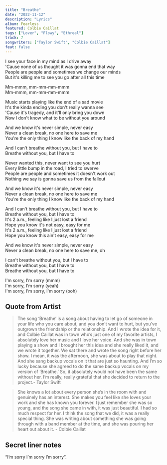 ```yaml
---
title: "Breathe"
date: "2022-11-12"
description: "Lyrics"
album: Fearless
featured: Colbie Caillat
tags: ["Lover", "Flowy", "Ethreal"]
track: 7
songwriters: ["Taylor Swift", "Colbie Caillat"]
feat: false
---
```


<p className="verse-one">
I see your face in my mind as I drive away <br />
'Cause none of us thought it was gonna end that way <br />
People are people and sometimes we change our minds <br />
But it's killing me to see you go after all this time <br />
</p>
<p className="break">
Mm-mmm, mm-mm-mm-mmm <br />
Mm-mmm, mm-mm-mm-mmm <br />
</p>
<p className="verse-two">
Music starts playing like the end of a sad movie <br />
It's the kinda ending you don't really wanna see <br />
'Cause it's tragedy, and it'll only bring you down <br />
Now I don't know what to be without you around <br />
</p>
<p className="pre-chorus">
And we know it's never simple, never easy <br />
Never a clean break, no one here to save me <br />
You're the only thing I know like the back of my hand <br />
</p>
<p className="chorus">
And I can't breathe without you, but I have to <br />
Breathe without you, but I have to <br />
</p>
<p className="verse-three">
Never wanted this, never want to see you hurt <br />
Every little bump in the road, I tried to swerve <br />
People are people and sometimes it doesn't work out <br />
Nothing we say is gonna save us from the fallout <br />
</p>
<p className="pre-chorus">
And we know it's never simple, never easy <br />
Never a clean break, no one here to save me <br />
You're the only thing I know like the back of my hand <br />
</p>
<p className="bridge">
And I can't breathe without you, but I have to <br />
Breathe without you, but I have to <br />
It's 2 a.m., feeling like I just lost a friend <br />
Hope you know it's not easy, easy for me <br />
It's 2 a.m., feeling like I just lost a friend <br />
Hope you know this ain't easy, easy for me <br />
</p>
<p className="pre-chorus">
And we know it's never simple, never easy <br />
Never a clean break, no one here to save me, oh <br />
</p>
<p className="chorus">
I can't breathe without you, but I have to <br />
Breathe without you, but I have to <br />
Breathe without you, but I have to <br />
</p>
<p className="outro">
I'm sorry, I'm sorry (mmm) <br />
I'm sorry, I'm sorry (yeah) <br />
I'm sorry, I'm sorry, I'm sorry (ooh) <br />
</p>

## Quote from Artist

<blockquote>
The song ‘Breathe’ is a song about having to let go of someone in your life who you care about, and you don’t want to hurt, but you’ve outgrown the friendship or the relationship. And I wrote the idea for it, and Colbie Caillat was in town who’s just one of my favorite artists, I absolutely love her music and I love her voice. And she was in town playing a show and I brought her this idea and she really liked it, and we wrote it together. We sat there and wrote the song right before her show. I mean, it was the afternoon, she was about to play that night. And she sang backup vocals on it that are just so haunting. And I’m so lucky because she agreed to do the same backup vocals on my version of ‘Breathe.’ So, it absolutely would not have been the same without her. I’m really, really grateful that she decided to return to the project.- Taylor Swift
</blockquote>
<blockquote>
She knows a lot about every person she’s in the room with and genuinely has an interest. She makes you feel like she loves your work and she has known you forever. I just remember she was so young, and the song she came in with, it was just beautiful. I had so much respect for her. I think the song that we did, it was a really special thing. She was writing about something she was going through with a band member at the time, and she was pouring her heart out about it. - Colbie Caillat
</blockquote>

## Secret liner notes

“I’m sorry I’m sorry I’m sorry”.
